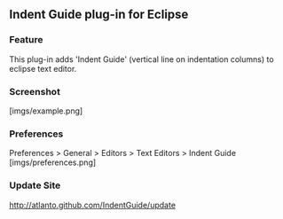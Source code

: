 ## Indent Guide plug-in for Eclipse

### Feature
This plug-in adds 'Indent Guide' (vertical line on indentation columns) to eclipse text editor.

### Screenshot
[imgs/example.png]

### Preferences
Preferences > General > Editors > Text Editors > Indent Guide
[imgs/preferences.png]

### Update Site
http://atlanto.github.com/IndentGuide/update

